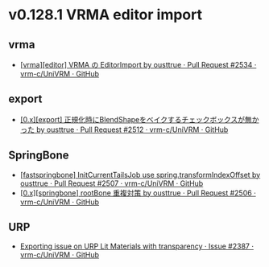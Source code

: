 # v0.128.1 VRMA editor import

<GitHubMilestone milestone="96" closed />

<GitHubRelease tag="v0.128.1" />

## vrma

- [\[vrma\]\[editor\] VRMA の EditorImport by ousttrue · Pull Request #2534 · vrm-c/UniVRM · GitHub](https://github.com/vrm-c/UniVRM/pull/2534)

## export

- [\[0.x\]\[export\] 正規化時にBlendShapeをベイクするチェックボックスが無かった by ousttrue · Pull Request #2512 · vrm-c/UniVRM · GitHub](https://github.com/vrm-c/UniVRM/pull/2512)

## SpringBone

- [\[fastspringbone\] InitCurrentTailsJob use spring.transformIndexOffset by ousttrue · Pull Request #2507 · vrm-c/UniVRM · GitHub](https://github.com/vrm-c/UniVRM/pull/2507)
- [\[0.x\]\[springbone\] rootBone 重複対策 by ousttrue · Pull Request #2506 · vrm-c/UniVRM · GitHub](https://github.com/vrm-c/UniVRM/pull/2506)

## URP

- [Exporting issue on URP Lit Materials with transparency · Issue #2387 · vrm-c/UniVRM · GitHub](https://github.com/vrm-c/UniVRM/issues/2387)
